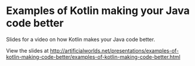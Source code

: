 # Examples of Kotlin making your Java code better

Slides for a video on how Kotlin makes your Java code better.

View the slides at http://artificialworlds.net/presentations/examples-of-kotlin-making-code-better/examples-of-kotlin-making-code-better.html
